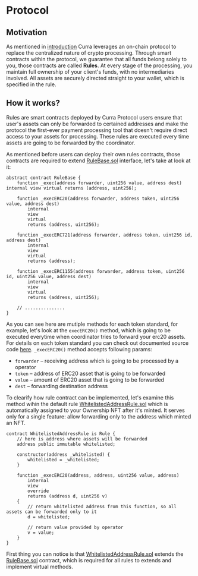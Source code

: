 # Protocol

## Motivation

As mentioned in [introduction](../what_is_curra.md) Curra leverages an on-chain protocol to replace the centralized nature of crypto processing. Through smart contracts within the protocol, we guarantee that all funds belong solely to you, those contracts are called **Rules**. At every stage of the processing, you maintain full ownership of your client's funds, with no intermediaries involved. All assets are securely directed straight to your wallet, which is specified in the rule.

## How it works?

Rules are smart contracts deployed by Curra Protocol users ensure that user's assets can only be forwarded to certained addresses and make the protocol the first-ever payment processing tool that doesn't require direct access to your assets for processing. These rules are executed every time assets are going to be forwarded by the coordinator.

As mentioned before users can deploy their own rules contracts, those contracts are required to extend <a href="https://github.com/curra-web3/contracts/blob/main/src/RuleBase.sol" target="_blank">RuleBase.sol</a> interface, let's take at look at it:
```
abstract contract RuleBase {
    function _exec(address forwarder, uint256 value, address dest) internal view virtual returns (address, uint256);

    function _execERC20(address forwarder, address token, uint256 value, address dest)
        internal
        view
        virtual
        returns (address, uint256);

    function _execERC721(address forwarder, address token, uint256 id, address dest)
        internal
        view
        virtual
        returns (address);

    function _execERC1155(address forwarder, address token, uint256 id, uint256 value, address dest)
        internal
        view
        virtual
        returns (address, uint256);

    // ...............
}
```

As you can see here are mutiple methods for each token standard, for example, let's look at the `execERC20()` method, which is going to be executed everytime when coordinator tries to forward your erc20 assets. For details on each token standard you can check out documented source code <a href="https://github.com/curra-web3/contracts/blob/main/src/RuleBase.sol" target="_blank">here</a>. `_execERC20()` method accepts following params:

- `forwarder` – receiving address which is going to be processed by a operator
- `token` – address of ERC20 asset that is going to be forwarded
- `value` – amount of ERC20 asset that is going to be forwarded
- `dest` – forwarding destination address

To clearify how rule contract can be implemented, let's examine this method wihin the default rule <a href="https://github.com/curra-web3/contracts/blob/main/src/WhitelistedAddressRule.sol" target="_blank">WhitelistedAddressRule.sol</a> which is automatically assigned to your Ownership NFT after it's minted. It serves only for a single feature: allow forwarding only to the address which minted an NFT.

```
contract WhitelistedAddressRule is Rule {
    // here is address where assets will be forwarded
    address public immutable whitelisted;

    constructor(address _whitelisted) {
        whitelisted = _whitelisted;
    }

    function _execERC20(address, address, uint256 value, address)
        internal
        view
        override
        returns (address d, uint256 v)
    {
        // return whitelisted address from this function, so all assets can be forwarded only to it
        d = whitelisted;

        // return value provided by operator
        v = value;
    }
}
```
First thing you can notice is that <a href="https://github.com/curra-web3/contracts/blob/main/src/WhitelistedAddressRule.sol" target="_blank">WhitelistedAddressRule.sol</a> extends the [RuleBase.sol](https://github.com/curra-web3/contracts/blob/main/src/RuleBase.sol) contract, which is required for all rules to extends and implement virtual methods.
